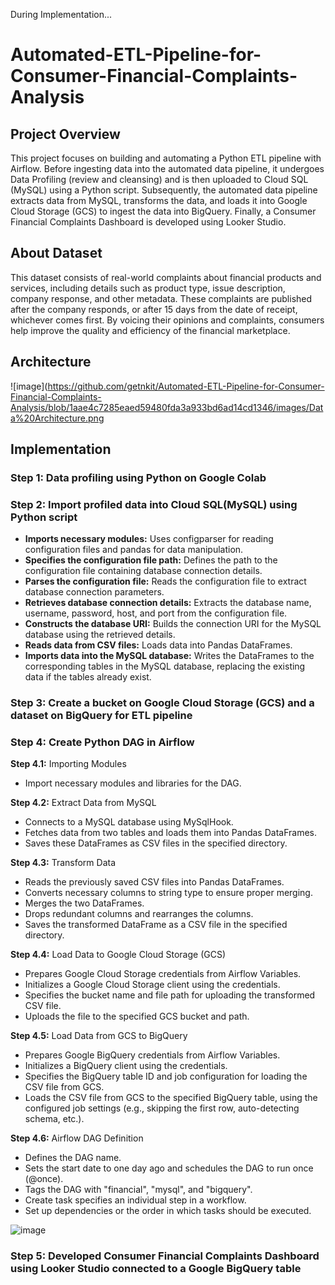 During Implementation...
# Automated-ETL-Pipeline-for-Consumer-Financial-Complaints-Analysis
## Project Overview
This project focuses on building and automating a Python ETL pipeline with Airflow. Before ingesting data into the automated data pipeline, it undergoes Data Profiling (review and cleansing) and is then uploaded to Cloud SQL (MySQL) using a Python script. Subsequently, the automated data pipeline extracts data from MySQL, transforms the data, and loads it into Google Cloud Storage (GCS) to ingest the data into BigQuery. Finally, a Consumer Financial Complaints Dashboard is developed using Looker Studio.
## About Dataset
This dataset consists of real-world complaints about financial products and services, including details such as product type, issue description, company response, and other metadata. These complaints are published after the company responds, or after 15 days from the date of receipt, whichever comes first. By voicing their opinions and complaints, consumers help improve the quality and efficiency of the financial marketplace.
## Architecture
![image](https://github.com/getnkit/Automated-ETL-Pipeline-for-Consumer-Financial-Complaints-Analysis/blob/1aae4c7285eaed59480fda3a933bd6ad14cd1346/images/Data%20Architecture.png
## Implementation
### Step 1: Data profiling using Python on Google Colab
### Step 2: Import profiled data into Cloud SQL(MySQL) using Python script
- **Imports necessary modules:** Uses configparser for reading configuration files and pandas for data manipulation.
- **Specifies the configuration file path:** Defines the path to the configuration file containing database connection details.
- **Parses the configuration file:** Reads the configuration file to extract database connection parameters.
- **Retrieves database connection details:** Extracts the database name, username, password, host, and port from the configuration file.
- **Constructs the database URI:** Builds the connection URI for the MySQL database using the retrieved details.
- **Reads data from CSV files:** Loads data into Pandas DataFrames.
- **Imports data into the MySQL database:** Writes the DataFrames to the corresponding tables in the MySQL database, replacing the existing data if the tables already exist.
### Step 3: Create a bucket on Google Cloud Storage (GCS) and a dataset on BigQuery for ETL pipeline
### Step 4: Create Python DAG in Airflow
**Step 4.1:** Importing Modules
- Import necessary modules and libraries for the DAG.

**Step 4.2:** Extract Data from MySQL
- Connects to a MySQL database using MySqlHook.
- Fetches data from two tables and loads them into Pandas DataFrames.
- Saves these DataFrames as CSV files in the specified directory.

**Step 4.3:** Transform Data
- Reads the previously saved CSV files into Pandas DataFrames.
- Converts necessary columns to string type to ensure proper merging.
- Merges the two DataFrames.
- Drops redundant columns and rearranges the columns.
- Saves the transformed DataFrame as a CSV file in the specified directory.

**Step 4.4:** Load Data to Google Cloud Storage (GCS)
- Prepares Google Cloud Storage credentials from Airflow Variables.
- Initializes a Google Cloud Storage client using the credentials.
- Specifies the bucket name and file path for uploading the transformed CSV file.
- Uploads the file to the specified GCS bucket and path.

**Step 4.5:** Load Data from GCS to BigQuery
- Prepares Google BigQuery credentials from Airflow Variables.
- Initializes a BigQuery client using the credentials.
- Specifies the BigQuery table ID and job configuration for loading the CSV file from GCS.
- Loads the CSV file from GCS to the specified BigQuery table, using the configured job settings (e.g., skipping the first row, auto-detecting schema, etc.).

**Step 4.6:** Airflow DAG Definition
- Defines the DAG name.
- Sets the start date to one day ago and schedules the DAG to run once (@once).
- Tags the DAG with "financial", "mysql", and "bigquery".
- Create task specifies an individual step in a workflow.
- Set up dependencies or the order in which tasks should be executed.
  
![image](https://github.com/getnkit/Automated-ETL-Pipeline-for-Consumer-Financial-Complaints-Analysis/blob/ca6a7d1b2a0f54284ee19404cb414ceadb16b5fd/images/ETL%20pipeline%20with%20Airflow.png)
### Step 5: Developed Consumer Financial Complaints Dashboard using Looker Studio connected to a Google BigQuery table


